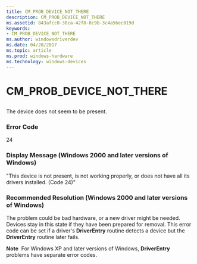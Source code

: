 ```yaml
---
title: CM_PROB_DEVICE_NOT_THERE
description: CM_PROB_DEVICE_NOT_THERE
ms.assetid: 843afcc0-30ca-42f8-8c9b-3c4a56ec019d
keywords:
- CM_PROB_DEVICE_NOT_THERE
ms.author: windowsdriverdev
ms.date: 04/20/2017
ms.topic: article
ms.prod: windows-hardware
ms.technology: windows-devices
---
```


# CM_PROB_DEVICE_NOT_THERE


## <a href="" id="ddk-cm-prob-device-not-there-dg"></a>


The device does not seem to be present.

### Error Code

24

### Display Message (Windows 2000 and later versions of Windows)

"This device is not present, is not working properly, or does not have all its drivers installed. (Code 24)"

### Recommended Resolution (Windows 2000 and later versions of Windows)

The problem could be bad hardware, or a new driver might be needed. Devices stay in this state if they have been prepared for removal. This error code can be set if a driver's **DriverEntry** routine detects a device but the **DriverEntry** routine later fails.

**Note**  For Windows XP and later versions of Windows, **DriverEntry** problems have separate error codes.

 

 

 





